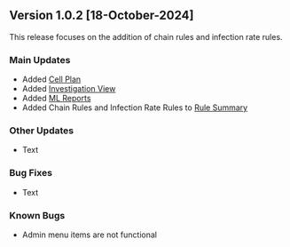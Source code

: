 ## Version 1.0.2 [18-October-2024]
This release focuses on the addition of chain rules and infection rate rules.

### Main Updates
- Added [Cell Plan](../tutorials/Cellplan.md)
- Added [Investigation View](../tutorials/InvestigationView.md)
- Added [ML Reports](../tutorials/MLReports.md)
- Added Chain Rules and Infection Rate Rules to [Rule Summary](../tutorials/RuleSummary.md)
  
### Other Updates
- Text

### Bug Fixes
- Text

### Known Bugs
- Admin menu items are not functional
